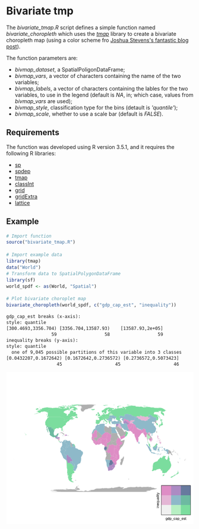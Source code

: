 # Bivariate tmp

The *bivariate_tmap.R* script defines a simple function named *bivariate_choropleth* which uses the [*tmap*](https://cran.r-project.org/web/packages/tmap/) library to create a bivariate choropleth map (using a color scheme fro [Joshua Stevens's fantastic blog post](http://www.joshuastevens.net/cartography/make-a-bivariate-choropleth-map/)).

The function parameters are:

* *bivmap_dataset*, a SpatialPoligonDataFrame;
* *bivmap_vars*, a vector of characters containing the name of the two variables;
* *bivmap_labels*, a vector of characters containing the lables for the two variables, to use in the legend (default is *NA*, in; which case, values from *bivmap_vars* are used);
* *bivmap_style*, classification type for the bins (detault is *'quantile'*);
* *bivmap_scale*, whether to use a scale bar (default is *FALSE*).

## Requirements

The function was developed using R version 3.5.1, and it requires the following R libraries:

* [sp](https://cran.r-project.org/web/packages/sp/)
* [spdep](https://cran.r-project.org/web/packages/spdep/)
* [tmap](https://cran.r-project.org/web/packages/tmap/)
* [classInt](https://cran.r-project.org/web/packages/classInt/)
* [grid](https://cran.r-project.org/web/packages/grid/)
* [gridExtra](https://cran.r-project.org/web/packages/gridExtra/)
* [lattice](https://cran.r-project.org/web/packages/lattice/)

## Example

```r
# Import function
source("bivariate_tmap.R")

# Import example data
library(tmap)
data("World")
# Transform data to SpatialPolygonDataFrame
library(sf)
world_spdf <- as(World, "Spatial")

# Plot bivariate choroplet map
bivariate_choropleth(world_spdf, c("gdp_cap_est", "inequality"))
```

```
gdp_cap_est breaks (x-axis):
style: quantile
[300.4693,3356.704) [3356.704,13587.93)    [13587.93,2e+05] 
                 59                  58                  59 
inequality breaks (y-axis):
style: quantile
  one of 9,045 possible partitions of this variable into 3 classes
[0.0432207,0.1672642) [0.1672642,0.2736572) [0.2736572,0.5073423] 
                   45                    45                    46 
```

![Bivariate choropleth map generated by the example above](example.png)
